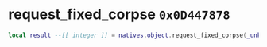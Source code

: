 # request_fixed_corpse `0x0D447878`

```lua
local result --[[ integer ]] = natives.object.request_fixed_corpse(_unk0 --[[ integer ]], _unk1 --[[ integer ]])
```
